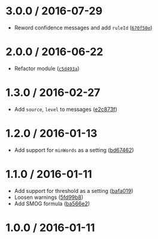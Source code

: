 <!--remark setext-->

<!--lint disable no-multiple-toplevel-headings-->

3.0.0 / 2016-07-29
==================

*   Reword confidence messages and add `ruleId` ([`670f50e`](https://github.com/wooorm/retext-readability/commit/670f50e))

2.0.0 / 2016-06-22
==================

*   Refactor module ([`c5d493a`](https://github.com/wooorm/retext-readability/commit/c5d493a))

1.3.0 / 2016-02-27
==================

*   Add `source`, `level` to messages ([e2c873f](https://github.com/wooorm/retext-readability/commit/e2c873f))

1.2.0 / 2016-01-13
==================

*   Add support for `minWords` as a setting ([bd67462](https://github.com/wooorm/retext-readability/commit/bd67462))

1.1.0 / 2016-01-11
==================

*   Add support for threshold as a setting ([bafa019](https://github.com/wooorm/retext-readability/commit/bafa019))
*   Loosen warnings ([5fd99b8](https://github.com/wooorm/retext-readability/commit/5fd99b8))
*   Add SMOG formula ([ba566e2](https://github.com/wooorm/retext-readability/commit/ba566e2))

1.0.0 / 2016-01-11
==================
